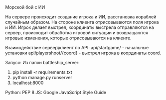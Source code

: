 Морской бой с ИИ

На сервере происходит создание игрока и ИИ, расстановка кораблей случайным образом.
На стороне клиента отрисовываются поля игрока и ИИ.
Игрок делает выстрел, координаты выстрела отправляются на сервер, происходит обработка игровой ситуации и возвращаются игровые изменения, которые отрисовываются на клиенте.

Взаимодействие сервер\клиент по API: api/startgame/ - начальные установки api/playershoot/{coord} - выстрел игрока в координаты coord.

Запуск:
Из папки battleship_server:  
1. pip install -r requirements.txt
2. python manage.py runserver
3. localhost:8000

Python: PEP 8
JS: Google JavaScript Style Guide
